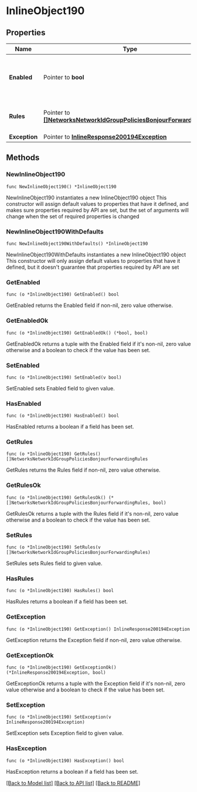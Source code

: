 # InlineObject190

## Properties

Name | Type | Description | Notes
------------ | ------------- | ------------- | -------------
**Enabled** | Pointer to **bool** | If true, Bonjour forwarding is enabled on this SSID. | [optional] 
**Rules** | Pointer to [**[]NetworksNetworkIdGroupPoliciesBonjourForwardingRules**](NetworksNetworkIdGroupPoliciesBonjourForwardingRules.md) | List of bonjour forwarding rules. | [optional] 
**Exception** | Pointer to [**InlineResponse200194Exception**](InlineResponse200194Exception.md) |  | [optional] 

## Methods

### NewInlineObject190

`func NewInlineObject190() *InlineObject190`

NewInlineObject190 instantiates a new InlineObject190 object
This constructor will assign default values to properties that have it defined,
and makes sure properties required by API are set, but the set of arguments
will change when the set of required properties is changed

### NewInlineObject190WithDefaults

`func NewInlineObject190WithDefaults() *InlineObject190`

NewInlineObject190WithDefaults instantiates a new InlineObject190 object
This constructor will only assign default values to properties that have it defined,
but it doesn't guarantee that properties required by API are set

### GetEnabled

`func (o *InlineObject190) GetEnabled() bool`

GetEnabled returns the Enabled field if non-nil, zero value otherwise.

### GetEnabledOk

`func (o *InlineObject190) GetEnabledOk() (*bool, bool)`

GetEnabledOk returns a tuple with the Enabled field if it's non-nil, zero value otherwise
and a boolean to check if the value has been set.

### SetEnabled

`func (o *InlineObject190) SetEnabled(v bool)`

SetEnabled sets Enabled field to given value.

### HasEnabled

`func (o *InlineObject190) HasEnabled() bool`

HasEnabled returns a boolean if a field has been set.

### GetRules

`func (o *InlineObject190) GetRules() []NetworksNetworkIdGroupPoliciesBonjourForwardingRules`

GetRules returns the Rules field if non-nil, zero value otherwise.

### GetRulesOk

`func (o *InlineObject190) GetRulesOk() (*[]NetworksNetworkIdGroupPoliciesBonjourForwardingRules, bool)`

GetRulesOk returns a tuple with the Rules field if it's non-nil, zero value otherwise
and a boolean to check if the value has been set.

### SetRules

`func (o *InlineObject190) SetRules(v []NetworksNetworkIdGroupPoliciesBonjourForwardingRules)`

SetRules sets Rules field to given value.

### HasRules

`func (o *InlineObject190) HasRules() bool`

HasRules returns a boolean if a field has been set.

### GetException

`func (o *InlineObject190) GetException() InlineResponse200194Exception`

GetException returns the Exception field if non-nil, zero value otherwise.

### GetExceptionOk

`func (o *InlineObject190) GetExceptionOk() (*InlineResponse200194Exception, bool)`

GetExceptionOk returns a tuple with the Exception field if it's non-nil, zero value otherwise
and a boolean to check if the value has been set.

### SetException

`func (o *InlineObject190) SetException(v InlineResponse200194Exception)`

SetException sets Exception field to given value.

### HasException

`func (o *InlineObject190) HasException() bool`

HasException returns a boolean if a field has been set.


[[Back to Model list]](../README.md#documentation-for-models) [[Back to API list]](../README.md#documentation-for-api-endpoints) [[Back to README]](../README.md)


